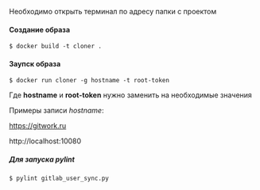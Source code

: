 Необходимо открыть терминал по адресу папки с проектом

#### Создание образа

`$ docker build -t cloner .`

#### Заупск образа

`$ docker run cloner -g hostname -t root-token`

Где **hostname** и **root-token** нужно заменить на необходимые значения

Примеры записи _hostname_: 

https://gitwork.ru

http://localhost:10080 

##### Для запуска pylint

`$ pylint gitlab_user_sync.py`